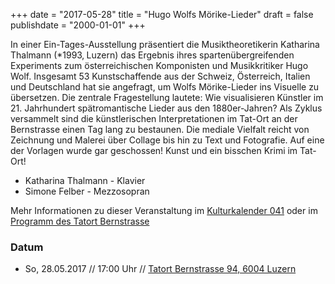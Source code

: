 +++
date = "2017-05-28"
title = "Hugo Wolfs Mörike-Lieder"
draft = false
publishdate = "2000-01-01"
+++

In einer Ein-Tages-Ausstellung präsentiert die Musiktheoretikerin Katharina Thalmann (\*1993‚ Luzern) das Ergebnis ihres spartenübergreifenden Experiments zum österreichischen Komponisten und Musikkritiker Hugo Wolf. Insgesamt 53 Kunstschaffende aus der Schweiz, Österreich, Italien und Deutschland hat sie angefragt, um Wolfs Mörike-Lieder ins Visuelle zu übersetzen. Die zentrale Fragestellung lautete: Wie visualisieren Künstler im 21. Jahrhundert spätromantische Lieder aus den 1880er-Jahren? Als Zyklus versammelt sind die künstlerischen Interpretationen im Tat-Ort an der Bernstrasse einen Tag lang zu bestaunen. Die mediale Vielfalt reicht von Zeichnung und Malerei über Collage bis hin zu Text und Fotografie. Auf eine der Vorlagen wurde gar geschossen! Kunst und ein bisschen Krimi im Tat-Ort!

* Katharina Thalmann - Klavier
* Simone Felber - Mezzosopran

Mehr Informationen zu dieser Veranstaltung im [Kulturkalender 041](http://kalender.null41.ch/content/hugo "HUGO") oder im [Programm des Tatort Bernstrasse](http://tatortbernstrasse.tumblr.com/ "Programm Tatort Bernstrasse")

### Datum

* So, 28.05.2017 // 17:00 Uhr // [Tatort Bernstrasse 94, 6004 Luzern](http://tatortbernstrasse.tumblr.com/info)
